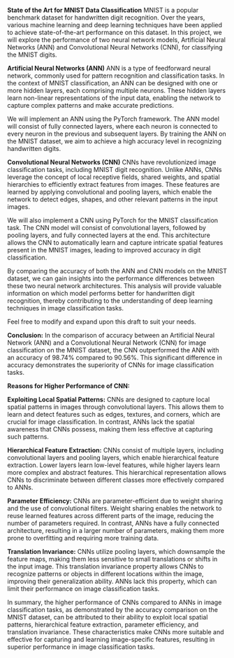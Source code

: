 **State of the Art for MNIST Data Classification** MNIST is a popular benchmark dataset for handwritten digit recognition. Over the years, various machine learning and deep learning techniques have been applied to achieve state-of-the-art performance on this dataset. In this project, we will explore the performance of two neural network models, Artificial Neural Networks (ANN) and Convolutional Neural Networks (CNN), for classifying the MNIST digits.

**Artificial Neural Networks (ANN)** ANN is a type of feedforward neural network, commonly used for pattern recognition and classification tasks. In the context of MNIST classification, an ANN can be designed with one or more hidden layers, each comprising multiple neurons. These hidden layers learn non-linear representations of the input data, enabling the network to capture complex patterns and make accurate predictions.

We will implement an ANN using the PyTorch framework. The ANN model will consist of fully connected layers, where each neuron is connected to every neuron in the previous and subsequent layers. By training the ANN on the MNIST dataset, we aim to achieve a high accuracy level in recognizing handwritten digits.

**Convolutional Neural Networks (CNN)** CNNs have revolutionized image classification tasks, including MNIST digit recognition. Unlike ANNs, CNNs leverage the concept of local receptive fields, shared weights, and spatial hierarchies to efficiently extract features from images. These features are learned by applying convolutional and pooling layers, which enable the network to detect edges, shapes, and other relevant patterns in the input images.

We will also implement a CNN using PyTorch for the MNIST classification task. The CNN model will consist of convolutional layers, followed by pooling layers, and fully connected layers at the end. This architecture allows the CNN to automatically learn and capture intricate spatial features present in the MNIST images, leading to improved accuracy in digit classification.

By comparing the accuracy of both the ANN and CNN models on the MNIST dataset, we can gain insights into the performance differences between these two neural network architectures. This analysis will provide valuable information on which model performs better for handwritten digit recognition, thereby contributing to the understanding of deep learning techniques in image classification tasks.

Feel free to modify and expand upon this draft to suit your needs.


**Conclusion:**
In the comparison of accuracy between an Artificial Neural Network (ANN) and a Convolutional Neural Network (CNN) for image classification on the MNIST dataset, the CNN outperformed the ANN with an accuracy of 98.74% compared to 90.56%. This significant difference in accuracy demonstrates the superiority of CNNs for image classification tasks.

**Reasons for Higher Performance of CNN:**

**Exploiting Local Spatial Patterns:** CNNs are designed to capture local spatial patterns in images through convolutional layers. This allows them to learn and detect features such as edges, textures, and corners, which are crucial for image classification. In contrast, ANNs lack the spatial awareness that CNNs possess, making them less effective at capturing such patterns.

**Hierarchical Feature Extraction:** CNNs consist of multiple layers, including convolutional layers and pooling layers, which enable hierarchical feature extraction. Lower layers learn low-level features, while higher layers learn more complex and abstract features. This hierarchical representation allows CNNs to discriminate between different classes more effectively compared to ANNs.

**Parameter Efficiency:** CNNs are parameter-efficient due to weight sharing and the use of convolutional filters. Weight sharing enables the network to reuse learned features across different parts of the image, reducing the number of parameters required. In contrast, ANNs have a fully connected architecture, resulting in a larger number of parameters, making them more prone to overfitting and requiring more training data.

**Translation Invariance:** CNNs utilize pooling layers, which downsample the feature maps, making them less sensitive to small translations or shifts in the input image. This translation invariance property allows CNNs to recognize patterns or objects in different locations within the image, improving their generalization ability. ANNs lack this property, which can limit their performance on image classification tasks.

In summary, the higher performance of CNNs compared to ANNs in image classification tasks, as demonstrated by the accuracy comparison on the MNIST dataset, can be attributed to their ability to exploit local spatial patterns, hierarchical feature extraction, parameter efficiency, and translation invariance. These characteristics make CNNs more suitable and effective for capturing and learning image-specific features, resulting in superior performance in image classification tasks.

